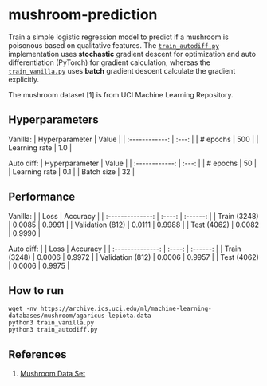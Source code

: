 # mushroom-prediction

Train a simple logistic regression model to predict if a mushroom is poisonous based on qualitative features. The [`train_autodiff.py`](train_autodiff.py) implementation uses **stochastic** gradient descent for optimization and auto differentiation (PyTorch) for gradient calculation, whereas the [`train_vanilla.py`](train_vanilla.py) uses **batch** gradient descent calculate the gradient explicitly.

The mushroom dataset [1] is from UCI Machine Learning Repository.


## Hyperparameters

Vanilla:
| Hyperparameter | Value |
| :------------: | :---: |
|    # epochs    |  500  |
| Learning rate  |  1.0  |

Auto diff:
| Hyperparameter | Value |
| :------------: | :---: |
|    # epochs    |  50   |
| Learning rate  |  0.1  |
|   Batch size   |  32   |


## Performance

Vanilla:
|                  |  Loss  | Accuracy |
| :--------------: | :----: | :------: |
|   Train (3248)   | 0.0085 |  0.9991  |
| Validation (812) | 0.0111 |  0.9988  |
|   Test (4062)    | 0.0082 |  0.9990  |

Auto diff:
|                  |  Loss  | Accuracy |
| :--------------: | :----: | :------: |
|   Train (3248)   | 0.0006 |  0.9972  |
| Validation (812) | 0.0006 |  0.9957  |
|   Test (4062)    | 0.0006 |  0.9975  |


## How to run

```shell
wget -nv https://archive.ics.uci.edu/ml/machine-learning-databases/mushroom/agaricus-lepiota.data
python3 train_vanilla.py
python3 train_autodiff.py
```


## References

1. [Mushroom Data Set](https://archive.ics.uci.edu/ml/datasets/mushroom)